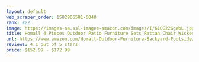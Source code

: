 ```yaml
---
layout: default 
﻿web_scraper_order: 1582906581-6040
rank: #22
image: https://images-na.ssl-images-amazon.com/images/I/61OG22GgWbL.jpg
title: Homall 4 Pieces Outdoor Patio Furniture Sets Rattan Chair Wicker Set, Outdoor Indoor Use…
url: https://www.amazon.com/Homall-Outdoor-Furniture-Backyard-Poolside/dp/B07412ZHMQ/ref=zg_mw_lawn-garden_22?_encoding=UTF8&psc=1&refRID=76Z90TQYXV7BQTWF8V4S
reviews: 4.1 out of 5 stars
price: $152.99 - $172.99
---
```

